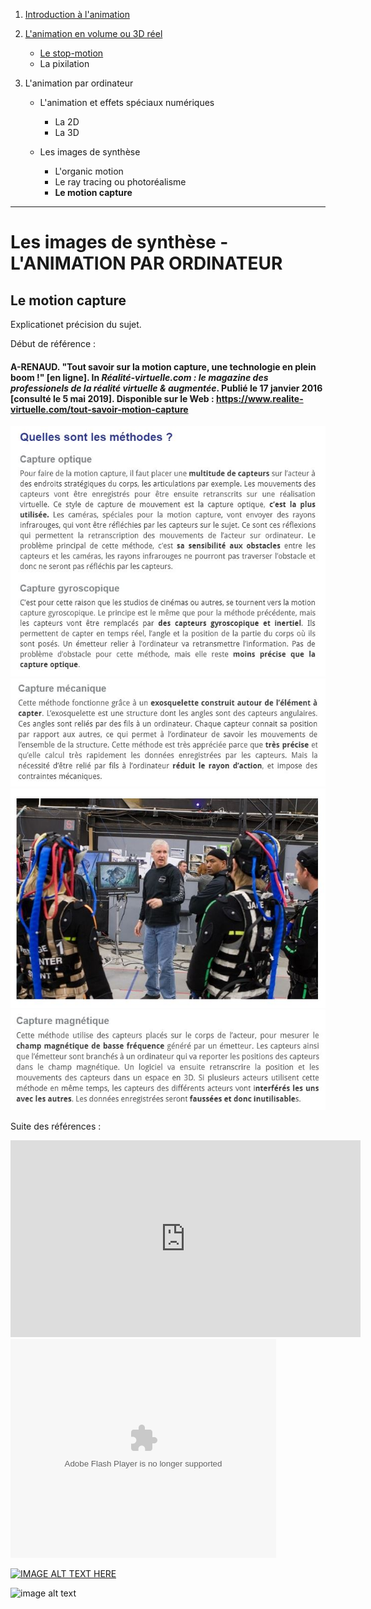 1. [Introduction à l'animation](index.md)

1. [L'animation en volume ou 3D réel](envolume.md)

    - [Le stop-motion](stopmotion.md)
    - La pixilation
    
2. L'animation par ordinateur

    - L'animation et effets spéciaux numériques
    
        * La 2D
        * La 3D
        
    - Les images de synthèse
    
        * L'organic motion
        * Le ray tracing ou photoréalisme
        * **Le motion capture**
        
---------------------------------------------------

# Les images de synthèse - L'ANIMATION PAR ORDINATEUR

## Le motion capture

Explicationet précision du sujet.

Début de référence :

#### A-RENAUD. "Tout savoir sur la motion capture, une technologie en plein boom !" [en ligne]. In _Réalité-virtuelle.com : le magazine des professionels de la réalité virtuelle & augmentée_. Publié le 17 janvier 2016 [consulté le 5 mai 2019]. Disponible sur le Web : <https://www.realite-virtuelle.com/tout-savoir-motion-capture>

![Le motion capture, les différentes méthodes.](images/motioncapturetech.JPG "Le motion capture, les différentes méthodes.")
![Le motion capture, les différentes méthodes.](images/motioncapturetech2.JPG "Le motion capture, les différentes méthodes.")
![Le motion capture, les différentes méthodes.](images/motioncapturetech3.JPG "Le motion capture, les différentes méthodes.")
![Le motion capture, les différentes méthodes.](images/motioncapturetech4.JPG "Le motion capture, les différentes méthodes.")

Suite des références :

<iframe width="560" height="315"
src="https://www.youtube.com/watch?v=v7uH_ThCCOA" 
frameborder="0" 
allow="accelerometer; autoplay; encrypted-media; gyroscope; picture-in-picture" 
allowfullscreen></iframe>

<object width="425" height="350">
  <param name="movie" value="https://www.youtube.com/watch?v=v7uH_ThCCOA"/>
  <param name="wmode" value="transparent"/>
  <embed src="https://www.youtube.com/watch?v=v7uH_ThCCOA"
         type="application/x-shockwave-flash"
         wmode="transparent" width="425" height="350"/>
</object>

[![IMAGE ALT TEXT HERE](https://www.youtube.com/watch?v=v7uH_ThCCOA)](https://www.youtube.com/watch?v=v7uH_ThCCOA)

![image alt text](https://www.youtube.com/watch?v=v7uH_ThCCOA)
